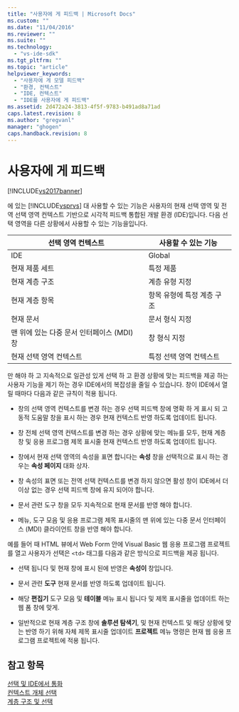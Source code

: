 ```yaml
---
title: "사용자에 게 피드백 | Microsoft Docs"
ms.custom: ""
ms.date: "11/04/2016"
ms.reviewer: ""
ms.suite: ""
ms.technology: 
  - "vs-ide-sdk"
ms.tgt_pltfrm: ""
ms.topic: "article"
helpviewer_keywords: 
  - "사용자에 게 모델 피드백"
  - "환경, 컨텍스트"
  - "IDE, 컨텍스트"
  - "IDE를 사용자에 게 피드백"
ms.assetid: 2d472a24-3813-4f5f-9783-b491ad8a71ad
caps.latest.revision: 8
ms.author: "gregvanl"
manager: "ghogen"
caps.handback.revision: 8
---
```

# 사용자에 게 피드백
[!INCLUDE[vs2017banner](../../code-quality/includes/vs2017banner.md)]

에 있는 [!INCLUDE[vsprvs](../../code-quality/includes/vsprvs_md.md)] 대 사용할 수 있는 기능은 사용자의 현재 선택 영역 및 전역 선택 영역 컨텍스트 기반으로 시각적 피드백 통합된 개발 환경 \(IDE\)입니다.  다음 선택 영역을 다른 상황에서 사용할 수 있는 기능을입니다.  
  
|선택 영역 컨텍스트|사용할 수 있는 기능|  
|----------------|-----------------|  
|IDE|Global|  
|현재 제품 세트|특정 제품|  
|현재 계층 구조|계층 유형 지정|  
|현재 계층 항목|항목 유형에 특정 계층 구조|  
|현재 문서|문서 형식 지정|  
|맨 위에 있는 다중 문서 인터페이스 \(MDI\) 창|창 형식 지정|  
|현재 선택 영역 컨텍스트|특정 선택 영역 컨텍스트|  
  
 만 해야 하 고 지속적으로 일관성 있게 선택 하 고 환경 상황에 맞는 피드백을 제공 하는 사용자 기능을 제기 하는 경우 IDE에서의 복잡성을 줄일 수 있습니다.  창이 IDE에서 열릴 때마다 다음과 같은 규칙이 적용 됩니다.  
  
-   창의 선택 영역 컨텍스트를 변경 하는 경우 선택 피드백 창에 명확 하 게 표시 되 고 동적 도움말 창을 표시 하는 경우 현재 컨텍스트 반영 하도록 업데이트 됩니다.  
  
-   창 전체 선택 영역 컨텍스트를 변경 하는 경우 상황에 맞는 메뉴를 모두, 현재 계층 창 및 응용 프로그램 제목 표시줄 현재 컨텍스트 반영 하도록 업데이트 됩니다.  
  
-   창에서 현재 선택 영역의 속성을 표면 합니다는  **속성** 창을 선택적으로 표시 하는 경우는  **속성 페이지** 대화 상자.  
  
-   창 속성의 표면 또는 전역 선택 컨텍스트를 변경 하지 않으면 활성 창이 IDE에서 더 이상 없는 경우 선택 피드백 창에 유지 되어야 합니다.  
  
-   문서 관련 도구 창을 모두 지속적으로 현재 문서를 반영 해야 합니다.  
  
-   메뉴, 도구 모음 및 응용 프로그램 제목 표시줄의 맨 위에 있는 다중 문서 인터페이스 \(MDI\) 클라이언트 창을 반영 해야 합니다.  
  
 예를 들어 때 HTML 뷰에서 Web Form 안에 Visual Basic 웹 응용 프로그램 프로젝트를 열고 사용자가 선택은 `<td>` 태그를 다음과 같은 방식으로 피드백을 제공 됩니다.  
  
-   선택 됩니다 및 현재 창에 표시 된에 반영은  **속성이** 창입니다.  
  
-   문서 관련  **도구** 현재 문서를 반영 하도록 업데이트 됩니다.  
  
-   해당  **편집기** 도구 모음 및  **테이블** 메뉴 표시 됩니다 및 제목 표시줄을 업데이트 하는 웹 폼 창에 맞게.  
  
-   일반적으로 현재 계층 구조 창에  **솔루션 탐색기**, 및 현재 컨텍스트 및 해당 상황에 맞는 반영 하기 위해 자체 제목 표시줄 업데이트  **프로젝트** 메뉴 명령은 현재 웹 응용 프로그램 프로젝트에 적용 됩니다.  
  
## 참고 항목  
 [선택 및 IDE에서 통화](../../extensibility/internals/selection-and-currency-in-the-ide.md)   
 [컨텍스트 개체 선택](../../extensibility/internals/selection-context-objects.md)   
 [계층 구조 및 선택](../../extensibility/internals/hierarchies-and-selection.md)